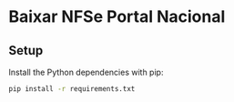 # Baixar NFSe Portal Nacional

## Setup

Install the Python dependencies with pip:

```bash
pip install -r requirements.txt
```

